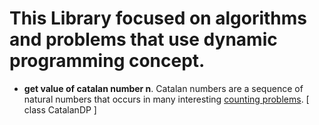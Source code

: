 # This Library focused on algorithms and problems that use dynamic programming concept.

-	**get value of catalan number n**. Catalan numbers are a sequence of natural numbers that occurs in many interesting [counting problems](https://www.geeksforgeeks.org/applications-of-catalan-numbers/). [ class CatalanDP ]
